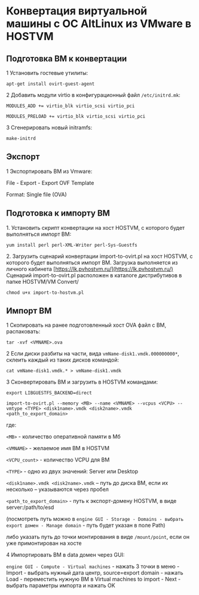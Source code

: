 # Конвертация виртуальной машины с ОС AltLinux из VMware в HOSTVM

## Подготовка ВМ к конвертации

1 Установить гостевые утилиты:

`apt-get install ovirt-guest-agent`

2 Добавить модули virtio в конфигурационный файл `/etc/initrd.mk`:

`MODULES_ADD += virtio_blk virtio_scsi virtio_pci`

`MODULES_PRELOAD += virtio_blk virtio_scsi virtio_pci`

3 Сгенерировать новый initramfs:

`make-initrd`

## Экспорт

1 Экспортировать ВМ из Vmware:

File - Export - Export OVF Template

Format: Single file (OVA)

## Подготовка к импорту ВМ

1\. Установить скрипт конвертации на хост HOSTVM, с которого будет выполняться импорт ВМ:

`yum install perl perl-XML-Writer perl-Sys-Guestfs`

2\. Загрузить сценарий конвертации import-to-ovirt.pl на хост HOSTVM, с которого будет выполняться импорт ВМ. Загрузка выполняется из личного кабинета [https://lk.pvhostvm.ru/](https://lk.pvhostvm.ru/) Сценарий import-to-ovirt.pl  расположен в каталоге дистрибутивов в папке HOSTVM/VM Convert/

`chmod u+x import-to-hostvm.pl`

## Импорт ВМ

1 Скопировать на ранее подготовленный хост OVA файл с ВМ, распаковать:

`tar -xvf <VMNAME>.ova`

2 Если диски разбиты на части, вида `vmName-disk1.vmdk.000000000*`, склеить каждый из таких дисков командой:

`cat vmName-disk1.vmdk.* > vmName-disk1.vmdk`

3 Сконвертировать ВМ и загрузить в HOSTVM командами:

`export LIBGUESTFS_BACKEND=direct`

`import-to-ovirt.pl --memory <MB> --name <VMNAME> --vcpus <VCPU> --vmtype <TYPE> <disk1name>.vmdk <disk2name>.vmdk <path_to_export_domain>`

где:

`<MB>` - количество оперативной памяти в Мб

`<VMNAME>` - желаемое имя ВМ в HOSTVM

`<VCPU_count>` - количество VCPU для ВМ

`<TYPE>` - одно из двух значений: Server или Desktop

`<disk1name>.vmdk <disk2name>.vmdk` – путь до диска ВМ, если их несколько – указываются через пробел

`<path_to_export_domain>` - путь к экспорт-домену HOSTVM, в виде server:/path/to/esd

(посмотреть путь можно в `engine GUI - Storage - Domains - выбрать export домен - Manage domain` - путь будет указан в поле Path)

либо указать путь до точки монтирования в виде `/mount/point`, если он уже примонтирован на хосте

4 Импортировать ВМ в data домен через GUI:

`engine GUI - Compute - Virtual machines` - нажать 3 точки в меню - Import - выбрать нужный дата центр, source=export domain - нажать Load - переместить нужную ВМ в Virtual machines to import - Next - выбрать параметры импорта и нажать OK
